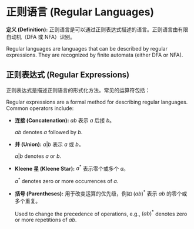 # 正则语言 (Regular Languages)

**定义 (Definition):**
正则语言是可以通过正则表达式描述的语言。正则语言由有限自动机（DFA 或 NFA）识别。

Regular languages are languages that can be described by regular expressions. They are recognized by finite automata (either DFA or NFA).

## 正则表达式 (Regular Expressions)

正则表达式是描述正则语言的形式化方法。常见的运算符包括：

Regular expressions are a formal method for describing regular languages. Common operators include:

- **连接 (Concatenation):** $ab$ 表示 $a$ 后接 $b$。


  $ab$ denotes $a$ followed by $b$.

- **并 (Union):** $a | b$ 表示 $a$ 或 $b$。


  $a | b$ denotes $a$ or $b$.

- **Kleene 星 (Kleene Star):** $a^*$ 表示零个或多个 $a$。


  $a^*$ denotes zero or more occurrences of $a$.

- **括号 (Parentheses):** 用于改变运算的优先级，例如 $(ab)^*$ 表示 $ab$ 的零个或多个重复。

  Used to change the precedence of operations, e.g., $(ab)^*$ denotes zero or more repetitions of $ab$.
